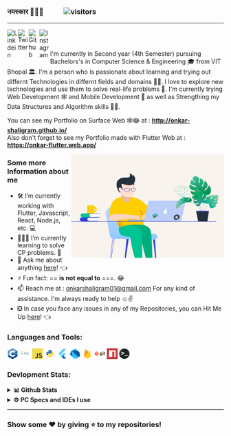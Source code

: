 ### नमस्कार 🙏🙏🙏   &nbsp;&nbsp;&nbsp;&nbsp;&nbsp;&nbsp;&nbsp;&nbsp;&nbsp;&nbsp; ![visitors](https://visitor-badge.glitch.me/badge?page_id=onkar-shaligram.onkar-shaligram)

---

<a href="https://www.linkedin.com/in/onkar-shaligram-a9799b190/">
  <img align="left" alt="Linkdein" width="25px" src="https://cdn.jsdelivr.net/npm/simple-icons@v3/icons/linkedin.svg" />
</a>

<a href="https://twitter.com/shaligram_onkar">
  <img align="left" alt="Twitter" width="25px" src="https://cdn.jsdelivr.net/npm/simple-icons@v3/icons/twitter.svg" />
</a>

<a href="https://github.com/onkar-shaligram">
  <img align="left" alt="Github" width="25px" src="https://cdn.jsdelivr.net/npm/simple-icons@v3/icons/github.svg" />
</a>

<a href="https://www.instagram.com/onkkkaar/">
  <img align="left" alt="Instagram" width="25px" src="https://cdn.jsdelivr.net/npm/simple-icons@v3/icons/instagram.svg" />
</a>

<br/>
<br/>

I'm currently in Second year (4th Semester) pursuing Bachelors's in Computer Science & Engineering 🎓 from VIT Bhopal 🏛. I'm a person who is passionate about learning and trying out differnt Technologies in differnt fields and domains 🐱‍💻. I love to explore new technologies and use them to solve real-life problems 🤖. I'm currently trying Web Development 🕸️  and Mobile Development 📱 as well as Strengthing my Data Structures and Algorithm skills 🐱‍🏍.

 You can see my Portfolio on Surface Web 🕸😂 at : **http://onkar-shaligram.github.io/** <br/>
 Also don't forget to see my Portfolio made with Flutter Web at : **https://onkar-flutter.web.app/**
 
 <img align="right" height="240" width="355" alt="gif" src="https://raw.githubusercontent.com/onkar-shaligram/onkar-shaligram/master/prog.gif" /> 

### Some more Information about me

- 🛠 I’m currently working with Flutter, Javascript, React, Node.js, etc. 💻
- 👨🏻‍💻 I’m currently learning to solve CP problems. 🤙
- 💬 Ask me about anything [here](https://www.linkedin.com/in/onkar-shaligram-a9799b190/)! 👈
- ⚡ Fun fact:  == **is not equal to** ===. 😂
- 📫 Reach me at : onkarshaligram01@gmail.com For any kind of assistance. I'm always ready to help ☺✌
- ❎ In case you face any issues in any of my Repositories, you can Hit Me Up [here](https://github.com/onkar-shaligram/onkar-shaligram/issues)! 👈

### Languages and Tools:

<code><img height="25" src="https://raw.githubusercontent.com/github/explore/80688e429a7d4ef2fca1e82350fe8e3517d3494d/topics/cpp/cpp.png"></code>
<code><img height="25" src="https://raw.githubusercontent.com/github/explore/80688e429a7d4ef2fca1e82350fe8e3517d3494d/topics/java/java.png"></code>
<code><img height="25" src="https://raw.githubusercontent.com/github/explore/80688e429a7d4ef2fca1e82350fe8e3517d3494d/topics/javascript/javascript.png"></code>
<code><img height="25" src="https://raw.githubusercontent.com/github/explore/80688e429a7d4ef2fca1e82350fe8e3517d3494d/topics/python/python.png"></code>
<code><img height="25" src="https://raw.githubusercontent.com/github/explore/80688e429a7d4ef2fca1e82350fe8e3517d3494d/topics/flutter/flutter.png"></code>
<code><img height="25" src="https://raw.githubusercontent.com/github/explore/80688e429a7d4ef2fca1e82350fe8e3517d3494d/topics/dart/dart.png"></code>
<code><img height="25" src="https://raw.githubusercontent.com/github/explore/80688e429a7d4ef2fca1e82350fe8e3517d3494d/topics/firebase/firebase.png"></code>
<code><img height="25" src="https://raw.githubusercontent.com/github/explore/80688e429a7d4ef2fca1e82350fe8e3517d3494d/topics/git/git.png"></code>
<code><img height="25" src="https://raw.githubusercontent.com/github/explore/80688e429a7d4ef2fca1e82350fe8e3517d3494d/topics/npm/npm.png"></code>
<code><img height="25" src="https://raw.githubusercontent.com/github/explore/80688e429a7d4ef2fca1e82350fe8e3517d3494d/topics/terminal/terminal.png"></code>


### Devlopment Stats:

<details>	
  <summary><b>📊 Github Stats </b></summary>

<img height="250em" src="https://github-readme-stats.vercel.app/api?username=onkar-shaligram&show_icons=true&hide_border=true" width="100%"/></br>
<img height="250em" src="https://github-readme-stats.vercel.app/api/top-langs/?username=onkar-shaligram&exclude_repo=KNN-Image Classification&show_icons=true&hide_border=true&layout=compact&langs_count=10"  width="100%"/>
</details>

<details>	
  <br/>
  <summary><b>⚙️ PC Specs and IDEs I use </b></summary>
  	<ul>
      <li><b>OS:</b> Windows 10 20H2  </li>
	    <li><b>Laptop: </b> HP Pavilion 15 (i7, GTX 1650)</li>
  	  <li><b>Browser: </b> Google Chrome </li>
	    <li><b>Code Editor:</b> Mostly VSCode <img src="https://img.icons8.com/fluent/18/000000/visual-studio-code-2019.png"/> </li>
	 <br/>
	  See My VSCode Configrations and settings at <a href=" ">here.</a>
	</ul>	
</details>

---

### Show some ❤️ by giving ⭐ to my repositories!
